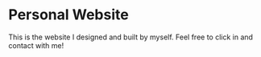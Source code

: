 # Personal Website
This is the website I designed and built by myself. Feel free to click in and contact with me!
